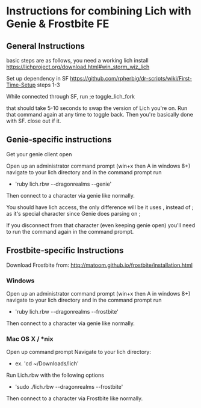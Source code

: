 # Instructions for combining Lich with Genie & Frostbite FE

## General Instructions
basic steps are as follows, you need a working lich install https://lichproject.org/download.html#win_storm_wiz_lich 

Set up dependency in SF https://github.com/rpherbig/dr-scripts/wiki/First-Time-Setup steps 1-3

While connected through SF, run ;e toggle_lich_fork

that should take 5-10 seconds to swap the version of Lich you're on. Run that command again at any time to toggle back. Then you're basically done with SF. close out if it.

## Genie-specific instructions
Get your genie client open

Open up an administrator command prompt (win+x then A in windows 8+)
navigate to your lich directory and in the command prompt run 

 - 'ruby lich.rbw --dragonrealms --genie'
  
Then connect to a character via genie like normally.

You should have lich access, the only difference will be it uses , instead of ; as it's special character since Genie does parsing on ;

If you disconnect from that character (even keeping genie open) you'll need to run the command again in the command prompt.

## Frostbite-specific Instructions

Download Frostbite from: http://matoom.github.io/frostbite/installation.html

### Windows 
Open up an administrator command prompt (win+x then A in windows 8+)
navigate to your lich directory and in the command prompt run 

  - 'ruby lich.rbw --dragonrealms --frostbite'
  
Then connect to a character via genie like normally.

### Mac OS X / *nix

Open up command prompt
Navigate to your lich directory:
 - ex. 'cd ~/Downloads/lich'

Run Lich.rbw with the following options

  - 'sudo ./lich.rbw --dragonrealms --frostbite'
  
Then connect to a character via Frostbite like normally.